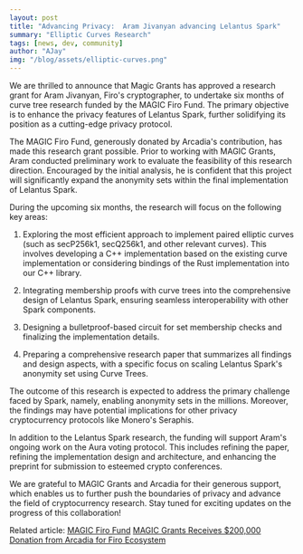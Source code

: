 ```yaml
---
layout: post
title: "Advancing Privacy:  Aram Jivanyan advancing Lelantus Spark"
summary: "Elliptic Curves Research"
tags: [news, dev, community]
author: "AJay"
img: "/blog/assets/elliptic-curves.png"
---
```


We are thrilled to announce that Magic Grants has approved a research grant for Aram Jivanyan, Firo's cryptographer, to undertake six months of curve tree research funded by the MAGIC Firo Fund. The primary objective is to enhance the privacy features of Lelantus Spark, further solidifying its position as a cutting-edge privacy protocol. 

The MAGIC Firo Fund, generously donated by Arcadia's contribution, has made this research grant possible. Prior to working with MAGIC Grants, Aram conducted preliminary work to evaluate the feasibility of this research direction. Encouraged by the initial analysis, he is confident that this project will significantly expand the anonymity sets within the final implementation of Lelantus Spark. 

During the upcoming six months, the research will focus on the following key areas:

1) Exploring the most efficient approach to implement paired elliptic curves (such as secP256k1, secQ256k1, and other relevant curves). This involves developing a C++ implementation based on the existing curve implementation or considering bindings of the Rust implementation into our C++ library. 

2) Integrating membership proofs with curve trees into the comprehensive design of Lelantus Spark, ensuring seamless interoperability with other Spark components. 

3) Designing a bulletproof-based circuit for set membership checks and finalizing the implementation details. 

4) Preparing a comprehensive research paper that summarizes all findings and design aspects, with a specific focus on scaling Lelantus Spark's anonymity set using Curve Trees. 

The outcome of this research is expected to address the primary challenge faced by Spark, namely, enabling anonymity sets in the millions. Moreover, the findings may have potential implications for other privacy cryptocurrency protocols like Monero's Seraphis. 

In addition to the Lelantus Spark research, the funding will support Aram's ongoing work on the Aura voting protocol. This includes refining the paper, refining the implementation design and architecture, and enhancing the preprint for submission to esteemed crypto conferences. 

We are grateful to MAGIC Grants and Arcadia for their generous support, which enables us to further push the boundaries of privacy and advance the field of cryptocurrency research. Stay tuned for exciting updates on the progress of this collaboration! 

Related article: 
[MAGIC Firo Fund](https://magicgrants.org/funds/firo/) 
[MAGIC Grants Receives $200,000 Donation from Arcadia for Firo Ecosystem](https://magicgrants.org/200000-Donation-from-Arcadia-for-Firo/) 
